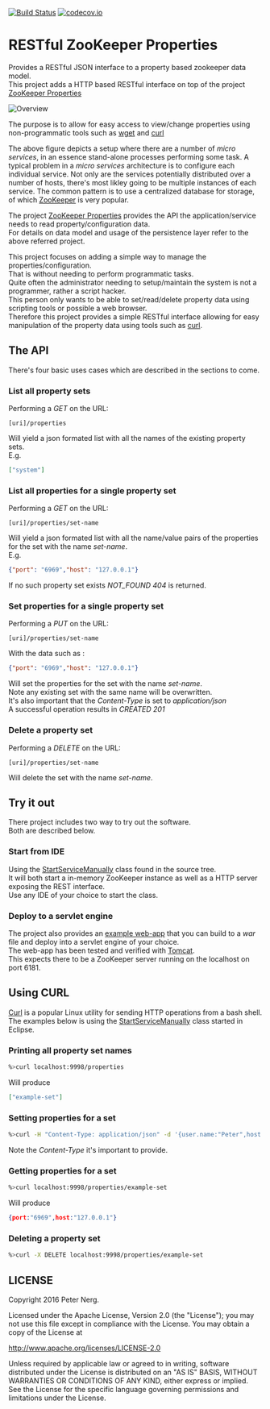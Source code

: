 [![Build Status](https://travis-ci.org/pnerg/restful-zookeeper-properties.svg?branch=master)](https://travis-ci.org/pnerg/restful-zookeeper-properties) [![codecov.io](https://codecov.io/github/pnerg/restful-zookeeper-properties/coverage.svg?branch=master)](https://codecov.io/github/pnerg/restful-zookeeper-properties?branch=master)

# RESTful ZooKeeper Properties
Provides a RESTful JSON interface to a property based zookeeper data model.    
This project adds a HTTP based RESTful interface on top of the project [ZooKeeper Properties](https://github.com/pnerg/zookeeper-properties)

![Overview](https://github.com/pnerg/restful-zookeeper-properties/blob/master/src/main/javadoc/doc-files/overview.png)

The purpose is to allow for easy access to view/change properties using non-programmatic tools such as [wget](https://www.gnu.org/software/wget/) and [curl](http://man.cx/curl)

The above figure depicts a setup where there are a number of _micro services_, in an essence stand-alone processes performing some task. A typical problem in a _micro services_ architecture is to configure each individual service. Not only are the services potentially distributed over a number of hosts, there's most likley going to be multiple instances of each service. 
The common pattern is to use a centralized database for storage, of which [ZooKeeper](https://zookeeper.apache.org/) is very popular.  

The project [ZooKeeper Properties](https://github.com/pnerg/zookeeper-properties) provides the API the application/service needs to read property/configuration data.  
For details on data model and usage of the persistence layer refer to the above referred project. 

This project focuses on adding a simple way to manage the properties/configuration.  
That is without needing to perform programmatic tasks.  
Quite often the administrator needing to setup/maintain the system is not a programmer, rather a script hacker.  
This person only wants to be able to set/read/delete property data using scripting tools or possible a web browser.  
Therefore this project provides a simple RESTful interface allowing for easy manipulation of the property data using tools such as [curl](http://man.cx/curl).

## The API
There's four basic uses cases which are described in the sections to come.  

### List all property sets
Performing a _GET_ on the URL:
```
[uri]/properties
```  
Will yield a json formated list with all the names of the existing property sets.  
E.g.  
```json
["system"]
```
### List all properties for a single property set
Performing a _GET_ on the URL:
```
[uri]/properties/set-name
```  
Will yield a json formated list with all the name/value pairs of the properties for the set with the name _set-name_.  
E.g.  
```json
{"port": "6969","host": "127.0.0.1"}
```
If no such property set exists _NOT_FOUND 404_ is returned.
### Set properties for a single property set
Performing a _PUT_ on the URL:
```
[uri]/properties/set-name
```  
With the data such as :
```json
{"port": "6969","host": "127.0.0.1"}
```
Will set the properties for the set with the name _set-name_.  
Note any existing set with the same name will be overwritten.  
It's also important that the _Content-Type_ is set to _application/json_  
A successful operation results in _CREATED 201_
### Delete a property set
Performing a _DELETE_ on the URL:
```
[uri]/properties/set-name
```  
Will delete the set with the name _set-name_.  

## Try it out
There project includes two way to try out the software.  
Both are described below.
### Start from IDE
Using the [StartServiceManually](https://github.com/pnerg/restful-zookeeper-properties/blob/master/src/test/java/org/dmonix/zookeeper/StartServiceManually.java) class found in the source tree.  
It will both start a in-memory ZooKeeper instance as well as a HTTP server exposing the REST interface.  
Use any IDE of your choice to start the class.

### Deploy to a servlet engine
The project also provides an [example web-app](https://github.com/pnerg/restful-zookeeper-properties/tree/master/example-web-app) that you can build to a _war_ file and deploy into a servlet engine of your choice.  
The web-app has been tested and verified with [Tomcat](http://tomcat.apache.org/).  
This expects there to be a ZooKeeper server running on the localhost on port 6181.

## Using CURL
[Curl](http://man.cx/curl) is a popular Linux utility for sending HTTP operations from a bash shell.  
The examples below is using the [StartServiceManually](https://github.com/pnerg/restful-zookeeper-properties/blob/master/src/test/java/org/dmonix/zookeeper/StartServiceManually.java) class started in Eclipse.  

### Printing all property set names
```bash
%>curl localhost:9998/properties
```
Will produce
```json
["example-set"]
```
### Setting properties for a set
```bash
%>curl -H "Content-Type: application/json" -d '{user.name:"Peter",host:"127.0.0.1"}' -X PUT localhost:9998/properties/my-properties
```
Note the _Content-Type_ it's important to provide.
### Getting properties for a set
```bash
%>curl localhost:9998/properties/example-set
```
Will produce
```json
{port:"6969",host:"127.0.0.1"}
```
### Deleting a property set
```bash
%>curl -X DELETE localhost:9998/properties/example-set
```
## LICENSE

Copyright 2016 Peter Nerg.

Licensed under the Apache License, Version 2.0 (the "License");
you may not use this file except in compliance with the License.
You may obtain a copy of the License at

<http://www.apache.org/licenses/LICENSE-2.0>

Unless required by applicable law or agreed to in writing, software
distributed under the License is distributed on an "AS IS" BASIS,
WITHOUT WARRANTIES OR CONDITIONS OF ANY KIND, either express or implied.
See the License for the specific language governing permissions and
limitations under the License.
